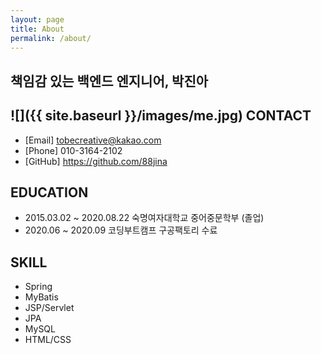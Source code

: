 ```yaml
---
layout: page
title: About
permalink: /about/
---
```



## 책임감 있는 백엔드 엔지니어, 박진아  
![]({{ site.baseurl }}/images/me.jpg)
CONTACT 
---
- [Email] tobecreative@kakao.com
- [Phone] 010-3164-2102
- [GitHub] <https://github.com/88jina>

EDUCATION
---
- 2015.03.02 ~ 2020.08.22 숙명여자대학교 중어중문학부 (졸업)
- 2020.06 ~ 2020.09 코딩부트캠프 구공팩토리 수료

SKILL
---
- Spring 
- MyBatis
- JSP/Servlet
- JPA
- MySQL
- HTML/CSS
